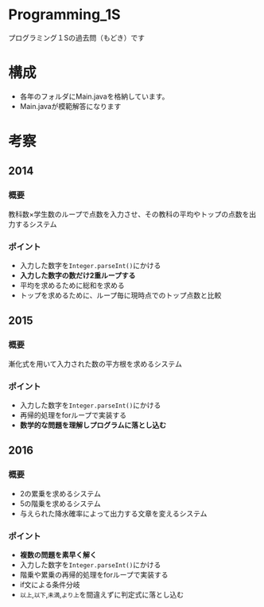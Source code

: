 # Programming_1S

プログラミング１Sの過去問（もどき）です

# 構成
- 各年のフォルダにMain.javaを格納しています。
- Main.javaが模範解答になります

# 考察

## 2014

### 概要

教科数×学生数のループで点数を入力させ、その教科の平均やトップの点数を出力するシステム

### ポイント

- 入力した数字を`Integer.parseInt()`にかける
- **入力した数字の数だけ2重ループする**
- 平均を求めるために総和を求める
- トップを求めるために、ループ毎に現時点でのトップ点数と比較

## 2015

### 概要

漸化式を用いて入力された数の平方根を求めるシステム

### ポイント

- 入力した数字を`Integer.parseInt()`にかける
- 再帰的処理をforループで実装する
- **数学的な問題を理解しプログラムに落とし込む**

## 2016

### 概要

- 2の累乗を求めるシステム
- 5の階乗を求めるシステム
- 与えられた降水確率によって出力する文章を変えるシステム

### ポイント

- **複数の問題を素早く解く**
- 入力した数字を`Integer.parseInt()`にかける
- 階乗や累乗の再帰的処理をforループで実装する
- if文による条件分岐
- `以上`,`以下`,`未満`,`より上`を間違えずに判定式に落とし込む

